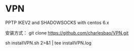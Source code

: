 # VPN
PPTP IKEV2 and SHADOWSOCKS  with centos 6.x

安装方式：
git clone https://github.com/charlesbao/VPN.git



sh installVPN.sh 2>&1 | tee installVPN.log
